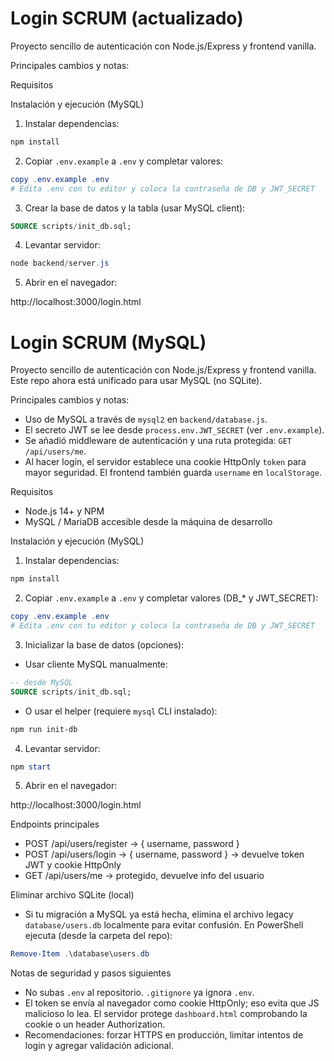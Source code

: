 # Login SCRUM (actualizado)

Proyecto sencillo de autenticación con Node.js/Express y frontend vanilla.

Principales cambios y notas:

Requisitos

Instalación y ejecución (MySQL)

1. Instalar dependencias:

```powershell
npm install
```

2. Copiar `.env.example` a `.env` y completar valores:

```powershell
copy .env.example .env
# Edita .env con tu editor y coloca la contraseña de DB y JWT_SECRET
```

3. Crear la base de datos y la tabla (usar MySQL client):

```sql
SOURCE scripts/init_db.sql;
```

4. Levantar servidor:

```powershell
node backend/server.js
```

5. Abrir en el navegador:

http://localhost:3000/login.html



# Login SCRUM (MySQL)

Proyecto sencillo de autenticación con Node.js/Express y frontend vanilla. Este repo ahora está unificado para usar MySQL (no SQLite).

Principales cambios y notas:
- Uso de MySQL a través de `mysql2` en `backend/database.js`.
- El secreto JWT se lee desde `process.env.JWT_SECRET` (ver `.env.example`).
- Se añadió middleware de autenticación y una ruta protegida: `GET /api/users/me`.
- Al hacer login, el servidor establece una cookie HttpOnly `token` para mayor seguridad. El frontend también guarda `username` en `localStorage`.

Requisitos
- Node.js 14+ y NPM
- MySQL / MariaDB accesible desde la máquina de desarrollo

Instalación y ejecución (MySQL)

1. Instalar dependencias:

```powershell
npm install
```

2. Copiar `.env.example` a `.env` y completar valores (DB_* y JWT_SECRET):

```powershell
copy .env.example .env
# Edita .env con tu editor y coloca la contraseña de DB y JWT_SECRET
```

3. Inicializar la base de datos (opciones):

- Usar cliente MySQL manualmente:

```sql
-- desde MySQL
SOURCE scripts/init_db.sql;
```

- O usar el helper (requiere `mysql` CLI instalado):

```powershell
npm run init-db
```

4. Levantar servidor:

```powershell
npm start
```

5. Abrir en el navegador:

http://localhost:3000/login.html

Endpoints principales
- POST /api/users/register  -> { username, password }
- POST /api/users/login     -> { username, password }  -> devuelve token JWT y cookie HttpOnly
- GET  /api/users/me        -> protegido, devuelve info del usuario

Eliminar archivo SQLite (local)
- Si tu migración a MySQL ya está hecha, elimina el archivo legacy `database/users.db` localmente para evitar confusión. En PowerShell ejecuta (desde la carpeta del repo):

```powershell
Remove-Item .\database\users.db
```

Notas de seguridad y pasos siguientes
- No subas `.env` al repositorio. `.gitignore` ya ignora `.env`.
- El token se envía al navegador como cookie HttpOnly; eso evita que JS malicioso lo lea. El servidor protege `dashboard.html` comprobando la cookie o un header Authorization.
- Recomendaciones: forzar HTTPS en producción, limitar intentos de login y agregar validación adicional.
